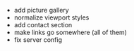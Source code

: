 
* add picture gallery
* normalize viewport styles
* add contact section
* make links go somewhere (all of them)
* fix server config

